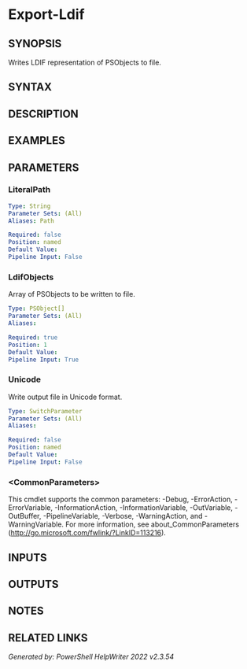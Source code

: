 ﻿# Export-Ldif

## SYNOPSIS
Writes LDIF representation of PSObjects to file.

## SYNTAX

## DESCRIPTION


## EXAMPLES

## PARAMETERS

### LiteralPath


```yaml
Type: String
Parameter Sets: (All)
Aliases: Path

Required: false
Position: named
Default Value: 
Pipeline Input: False
```

### LdifObjects
Array of PSObjects to be written to file.

```yaml
Type: PSObject[]
Parameter Sets: (All)
Aliases: 

Required: true
Position: 1
Default Value: 
Pipeline Input: True
```

### Unicode
Write output file in Unicode format.

```yaml
Type: SwitchParameter
Parameter Sets: (All)
Aliases: 

Required: false
Position: named
Default Value: 
Pipeline Input: False
```

### \<CommonParameters\>
This cmdlet supports the common parameters: -Debug, -ErrorAction, -ErrorVariable, -InformationAction, -InformationVariable, -OutVariable, -OutBuffer, -PipelineVariable, -Verbose, -WarningAction, and -WarningVariable. For more information, see about_CommonParameters (http://go.microsoft.com/fwlink/?LinkID=113216).

## INPUTS

## OUTPUTS

## NOTES

## RELATED LINKS


*Generated by:  PowerShell HelpWriter 2022 v2.3.54*
